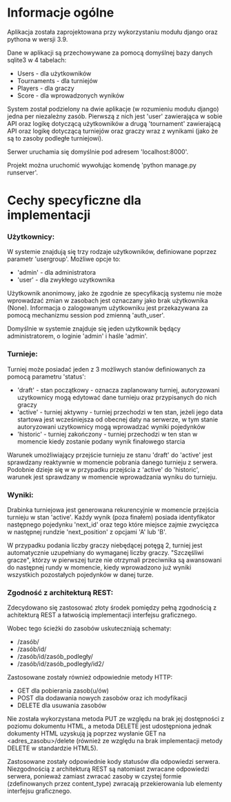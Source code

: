 # Informacje ogólne

Aplikacja została zaprojektowana przy wykorzystaniu modułu django oraz pythona w wersji 3.9.

Dane w aplikacji są przechowywane za pomocą domyślnej bazy danych sqlite3 w 4 tabelach:

* Users - dla użytkowników
* Tournaments - dla turniejów
* Players - dla graczy
* Score - dla wprowadzonych wyników

System został podzielony na dwie aplikacje (w rozumieniu modułu
django) jedna per niezależny zasób. Pierwszą z nich jest 'user' zawierająca w sobie API oraz logikę dotyczącą
użytkowników a drugą 'tournament' zawierającą API oraz logikę dotyczącą turniejów oraz graczy wraz z wynikami (jako że
są to zasoby podległe turniejowi).

Serwer uruchamia się domyślnie pod adresem 'localhost:8000'.

Projekt można uruchomić wywołując komendę 'python manage.py runserver'.

# Cechy specyficzne dla implementacji

### Użytkownicy:

W systemie znajdują się trzy rodzaje użytkowników, definiowane poprzez parametr 'usergroup'. Możliwe opcje to:

* 'admin' - dla administratora
* 'user' - dla zwykłego uzytkownika

Użytkownik anonimowy, jako że zgodnie ze specyfikacją systemu nie może wprowadzać zmian w zasobach jest oznaczany jako
brak użytkownika (None). Informacja o zalogowanym użytkowniku jest przekazywana za pomocą mechanizmu session pod
zmienną 'auth_user'.

Domyślnie w systemie znajduje się jeden użytkownik będący administratorem, o loginie 'admin' i haśle 'admin'.

### Turnieje:

Turniej może posiadać jeden z 3 możliwych stanów definiowanych za pomocą parametru 'status':

* 'draft' - stan początkowy - oznacza zaplanowany turniej, autoryzowani uzytkownicy mogą edytować dane turnieju oraz
  przypisanych do nich graczy
* 'active' - turniej aktywny - turniej przechodzi w ten stan, jeżeli jego data startowa jest wcześniejsza od obecnej
  daty na serwerze, w
  tym stanie autoryzowani uzytkownicy mogą wprowadzać wyniki pojedynków
* 'historic' - turniej zakończony - turniej przechodzi w ten stan w momencie kiedy zostanie podany wynik finałowego
  starcia

Warunek umożliwiający przejście turnieju ze stanu 'draft' do 'active' jest sprawdzany reaktywnie w momencie pobrania
danego turnieju z serwera. Podobnie dzieje się w w przypadku przejścia z 'active' do 'historic', warunek jest sprawdzany
w momencie wprowadzania wyniku do turnieju.

### Wyniki:

Drabinka turniejowa jest generowana rekurencyjnie w momencie przejścia turnieju w stan 'active'. Każdy wynik (poza
finałem) posiada identyfikator następnego pojedynku 'next_id' oraz tego które miejsce zajmie zwycięzca w następnej
rundzie 'next_position' z opcjami 'A' lub 'B'.

W przypadku podania liczby graczy niebędącej potęgą 2, turniej jest automatycznie uzupełniany do wymaganej liczby
graczy. "Szczęśliwi gracze", którzy w pierwszej turze nie otrzymali przeciwnika są awansowani do następnej rundy w
momencie, kiedy wprowadzono już wyniki wszystkich pozostałych pojedynków w danej turze.

### Zgodność z architekturą REST:

Zdecydowano się zastosować złoty środek pomiędzy pełną zgodnością z achitekturą REST a łatwością implementacji
interfejsu graficznego.

Wobec tego ścieżki do zasobów uskuteczniają schematy:

* /zasób/
* /zasób/id/
* /zasób/id/zasób_podległy/
* /zasób/id/zasób_podległy/id2/

Zastosowane zostały również odpowiednie metody HTTP:

* GET dla pobierania zasob(u/ów)
* POST dla dodawania nowych zasobów oraz ich modyfikacji
* DELETE dla usuwania zasobów

Nie została wykorzystana metoda PUT ze względu na brak jej dostępności z poziomu dokumentu HTML, a metoda DELETE jest
udostępniona jednak dokumenty HTML uzyskują ją poprzez wysłanie GET na <adres_zasobu>/delete (również ze względu na brak
implementacji metody DELETE w standardzie HTML5).

Zastosowane zostały odpowiednie kody statusów dla odpowiedzi serwera. Niezgodnością z architekturą REST są natomiast
zwracane
odpowiedzi serwera, ponieważ zamiast zwracać zasoby w czystej formie (zdefinowanych przez content_type) zwracają
przekierowania lub elementy interfejsu
graficznego.